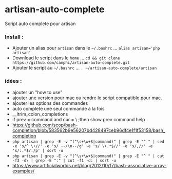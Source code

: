 # artisan-auto-complete
Script auto complete pour artisan

### Install :
- Ajouter un alias pour `artisan` dans le `~/.bashrc` ... `alias artisan='php artisan'`
- Download le script dans le `home` ... `cd && git clone https://github.com/camphi/artisan-auto-complete.git`
- Ajouter le script au `~/.bashrc` ... `. ~/artisan-auto-complete/artisan`

### idées :
- ajouter un "how to use"
- ajouter une version pour mac ou rendre le script compatible pour mac.
- ajouter les options des commandes
- auto complete une seul commande à la fois
- __ltrim_colon_completions
- if prev = command and cur = \ ;then show prev command help
- https://github.com/scop/bash-completion/blob/583562b9e56207bd428497ceb96df4e1f1f53158/bash_completion
- ``php artisan | grep -E -v "(^\s+\w+$|command)" | grep -E "^ " | sed -e 's/^ \+//' -e 's/ --/\n--/g' -e 's/ \+.*$//' -e 's/,//' -e 's/:.*$/:/p' | sort -u``
- ``php artisan | grep -E -v "(^\s+\w+$|command)" | grep -E "^ " | cut -f3 -d\ | grep -E ":" | cut -f1 -d: | sort -u``
- https://www.artificialworlds.net/blog/2012/10/17/bash-associative-array-examples/
